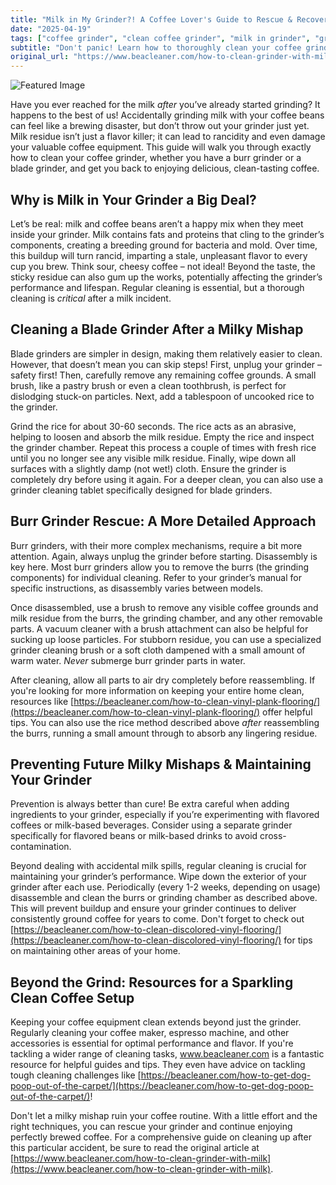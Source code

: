 ```yaml
---
title: "Milk in My Grinder?! A Coffee Lover's Guide to Rescue & Recovery"
date: "2025-04-19"
tags: ["coffee grinder", "clean coffee grinder", "milk in grinder", "grinder cleaning", "burr grinder", "blade grinder", "coffee equipment", "coffee maintenance", "cleaning coffee equipment"]
subtitle: "Don't panic! Learn how to thoroughly clean your coffee grinder after a milky mishap and protect your brew."
original_url: "https://www.beacleaner.com/how-to-clean-grinder-with-milk"
---
```




![Featured Image](https://res.cloudinary.com/dnm0udlvz/image/upload/v1745052546/article_image_90_uacuy9.jpg)

Have you ever reached for the milk *after* you’ve already started grinding? It happens to the best of us! Accidentally grinding milk with your coffee beans can feel like a brewing disaster, but don’t throw out your grinder just yet. Milk residue isn’t just a flavor killer; it can lead to rancidity and even damage your valuable coffee equipment. This guide will walk you through exactly how to clean your coffee grinder, whether you have a burr grinder or a blade grinder, and get you back to enjoying delicious, clean-tasting coffee. 

## Why is Milk in Your Grinder a Big Deal?

Let’s be real: milk and coffee beans aren’t a happy mix when they meet inside your grinder. Milk contains fats and proteins that cling to the grinder’s components, creating a breeding ground for bacteria and mold. Over time, this buildup will turn rancid, imparting a stale, unpleasant flavor to every cup you brew. Think sour, cheesy coffee – not ideal! Beyond the taste, the sticky residue can also gum up the works, potentially affecting the grinder’s performance and lifespan. Regular cleaning is essential, but a thorough cleaning is *critical* after a milk incident. 

## Cleaning a Blade Grinder After a Milky Mishap

Blade grinders are simpler in design, making them relatively easier to clean. However, that doesn’t mean you can skip steps! First, unplug your grinder – safety first! Then, carefully remove any remaining coffee grounds. A small brush, like a pastry brush or even a clean toothbrush, is perfect for dislodging stuck-on particles. Next, add a tablespoon of uncooked rice to the grinder. 

Grind the rice for about 30-60 seconds. The rice acts as an abrasive, helping to loosen and absorb the milk residue. Empty the rice and inspect the grinder chamber. Repeat this process a couple of times with fresh rice until you no longer see any visible milk residue. Finally, wipe down all surfaces with a slightly damp (not wet!) cloth. Ensure the grinder is completely dry before using it again. For a deeper clean, you can also use a grinder cleaning tablet specifically designed for blade grinders. 

## Burr Grinder Rescue: A More Detailed Approach

Burr grinders, with their more complex mechanisms, require a bit more attention. Again, always unplug the grinder before starting. Disassembly is key here. Most burr grinders allow you to remove the burrs (the grinding components) for individual cleaning. Refer to your grinder’s manual for specific instructions, as disassembly varies between models. 

Once disassembled, use a brush to remove any visible coffee grounds and milk residue from the burrs, the grinding chamber, and any other removable parts. A vacuum cleaner with a brush attachment can also be helpful for sucking up loose particles. For stubborn residue, you can use a specialized grinder cleaning brush or a soft cloth dampened with a small amount of warm water. *Never* submerge burr grinder parts in water. 

After cleaning, allow all parts to air dry completely before reassembling. If you're looking for more information on keeping your entire home clean, resources like [https://beacleaner.com/how-to-clean-vinyl-plank-flooring/](https://beacleaner.com/how-to-clean-vinyl-plank-flooring/) offer helpful tips.  You can also use the rice method described above *after* reassembling the burrs, running a small amount through to absorb any lingering residue.

## Preventing Future Milky Mishaps & Maintaining Your Grinder

Prevention is always better than cure! Be extra careful when adding ingredients to your grinder, especially if you’re experimenting with flavored coffees or milk-based beverages. Consider using a separate grinder specifically for flavored beans or milk-based drinks to avoid cross-contamination. 

Beyond dealing with accidental milk spills, regular cleaning is crucial for maintaining your grinder’s performance. Wipe down the exterior of your grinder after each use. Periodically (every 1-2 weeks, depending on usage) disassemble and clean the burrs or grinding chamber as described above. This will prevent buildup and ensure your grinder continues to deliver consistently ground coffee for years to come.  Don't forget to check out [https://beacleaner.com/how-to-clean-discolored-vinyl-flooring/](https://beacleaner.com/how-to-clean-discolored-vinyl-flooring/) for tips on maintaining other areas of your home.

## Beyond the Grind: Resources for a Sparkling Clean Coffee Setup

Keeping your coffee equipment clean extends beyond just the grinder. Regularly cleaning your coffee maker, espresso machine, and other accessories is essential for optimal performance and flavor.  If you're tackling a wider range of cleaning tasks, www.beacleaner.com is a fantastic resource for helpful guides and tips. They even have advice on tackling tough cleaning challenges like [https://beacleaner.com/how-to-get-dog-poop-out-of-the-carpet/](https://beacleaner.com/how-to-get-dog-poop-out-of-the-carpet/)! 

Don't let a milky mishap ruin your coffee routine. With a little effort and the right techniques, you can rescue your grinder and continue enjoying perfectly brewed coffee. For a comprehensive guide on cleaning up after this particular accident, be sure to read the original article at [https://www.beacleaner.com/how-to-clean-grinder-with-milk](https://www.beacleaner.com/how-to-clean-grinder-with-milk).
